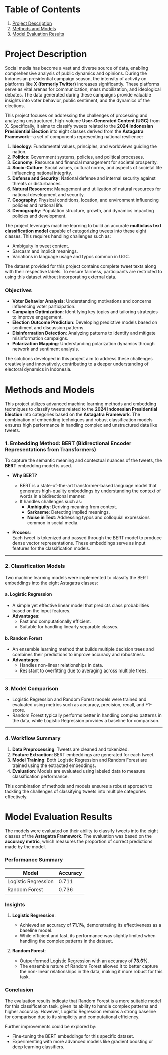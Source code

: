 # Table of Contents

1. [Project Description](#Project-Description)
2. [Methods and Models](#Methods-and-Models)
3. [Model Evaluation Results](#Model-Evaluation-Results)

# Project Description

Social media has become a vast and diverse source of data, enabling comprehensive analysis of public dynamics and opinions. During the Indonesian presidential campaign season, the intensity of activity on platforms like **X (formerly Twitter)** increases significantly. These platforms serve as vital arenas for communication, mass mobilization, and ideological debates. The data generated during these campaigns provide valuable insights into voter behavior, public sentiment, and the dynamics of the elections.

This project focuses on addressing the challenges of processing and analyzing unstructured, high-volume **User-Generated Content (UGC)** from X. Specifically, it aims to classify tweets related to the **2024 Indonesian Presidential Election** into eight classes derived from the **Astagatra Framework**—a set of components representing national resilience:

1. **Ideology**: Fundamental values, principles, and worldviews guiding the nation.
2. **Politics**: Government systems, policies, and political processes.
3. **Economy**: Resource and financial management for societal prosperity.
4. **Socio-Culture**: Social values, cultural norms, and aspects of societal life influencing national integrity.
5. **Defense and Security**: National defense and internal security against threats or disturbances.
6. **Natural Resources**: Management and utilization of natural resources for national development and security.
7. **Geography**: Physical conditions, location, and environment influencing policies and national life.
8. **Demography**: Population structure, growth, and dynamics impacting policies and development.

The project leverages machine learning to build an accurate **multiclass text classification model** capable of categorizing tweets into these eight classes. This requires handling challenges such as:

- Ambiguity in tweet content.
- Sarcasm and implicit meanings.
- Variations in language usage and typos common in UGC.

The dataset provided for this project contains complete tweet texts along with their respective labels. To ensure fairness, participants are restricted to using this dataset without incorporating external data.

### Objectives

- **Voter Behavior Analysis**: Understanding motivations and concerns influencing voter participation.
- **Campaign Optimization**: Identifying key topics and tailoring strategies to improve engagement.
- **Election Outcome Prediction**: Developing predictive models based on sentiment and discussion patterns.
- **Disinformation Detection**: Analyzing patterns to identify and mitigate misinformation campaigns.
- **Polarization Mapping**: Understanding polarization dynamics through network and sentiment analysis.

The solutions developed in this project aim to address these challenges creatively and innovatively, contributing to a deeper understanding of electoral dynamics in Indonesia.

# Methods and Models

This project utilizes advanced machine learning methods and embedding techniques to classify tweets related to the **2024 Indonesian Presidential Election** into categories based on the **Astagatra Framework**. The combination of embedding techniques and robust classification models ensures high performance in handling complex and unstructured data like tweets.

### 1. Embedding Method: **BERT (Bidirectional Encoder Representations from Transformers)**

To capture the semantic meaning and contextual nuances of the tweets, the **BERT** embedding model is used.

- **Why BERT?**

  - BERT is a state-of-the-art transformer-based language model that generates high-quality embeddings by understanding the context of words in a bidirectional manner.
  - It handles challenges such as:
    - **Ambiguity**: Deriving meaning from context.
    - **Sarkasme**: Detecting implied meanings.
    - **Noise in Text**: Addressing typos and colloquial expressions common in social media.

- **Process**:  
  Each tweet is tokenized and passed through the BERT model to produce dense vector representations. These embeddings serve as input features for the classification models.

---

### 2. Classification Models

Two machine learning models were implemented to classify the BERT embeddings into the eight Astagatra classes:

#### a. **Logistic Regression**

- A simple yet effective linear model that predicts class probabilities based on the input features.
- **Advantages**:
  - Fast and computationally efficient.
  - Suitable for handling linearly separable classes.

#### b. **Random Forest**

- An ensemble learning method that builds multiple decision trees and combines their predictions to improve accuracy and robustness.
- **Advantages**:
  - Handles non-linear relationships in data.
  - Resistant to overfitting due to averaging across multiple trees.

---

### 3. Model Comparison

- Logistic Regression and Random Forest models were trained and evaluated using metrics such as accuracy, precision, recall, and F1-score.
- Random Forest typically performs better in handling complex patterns in the data, while Logistic Regression provides a baseline for comparison.

---

### 4. Workflow Summary

1. **Data Preprocessing**: Tweets are cleaned and tokenized.
2. **Feature Extraction**: BERT embeddings are generated for each tweet.
3. **Model Training**: Both Logistic Regression and Random Forest are trained using the extracted embeddings.
4. **Evaluation**: Models are evaluated using labeled data to measure classification performance.

This combination of methods and models ensures a robust approach to tackling the challenges of classifying tweets into multiple categories effectively.

# Model Evaluation Results

The models were evaluated on their ability to classify tweets into the eight classes of the **Astagatra Framework**. The evaluation was based on the **accuracy metric**, which measures the proportion of correct predictions made by the model.

### Performance Summary

| **Model**           | **Accuracy** |
| ------------------- | ------------ |
| Logistic Regression | 0.711        |
| Random Forest       | 0.736        |

### Insights

1. **Logistic Regression**:

   - Achieved an accuracy of **71.1%**, demonstrating its effectiveness as a baseline model.
   - While efficient and fast, its performance was slightly limited when handling the complex patterns in the dataset.

2. **Random Forest**:
   - Outperformed Logistic Regression with an accuracy of **73.6%**.
   - The ensemble nature of Random Forest allowed it to better capture the non-linear relationships in the data, making it more robust for this task.

### Conclusion

The evaluation results indicate that Random Forest is a more suitable model for this classification task, given its ability to handle complex patterns and higher accuracy. However, Logistic Regression remains a strong baseline for comparison due to its simplicity and computational efficiency.

Further improvements could be explored by:

- Fine-tuning the BERT embeddings for this specific dataset.
- Experimenting with more advanced models like gradient boosting or deep learning classifiers.
